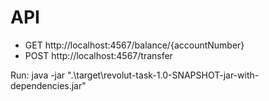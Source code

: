 # API
- GET http://localhost:4567/balance/{accountNumber}
- POST http://localhost:4567/transfer

Run: java -jar ".\target\revolut-task-1.0-SNAPSHOT-jar-with-dependencies.jar"
